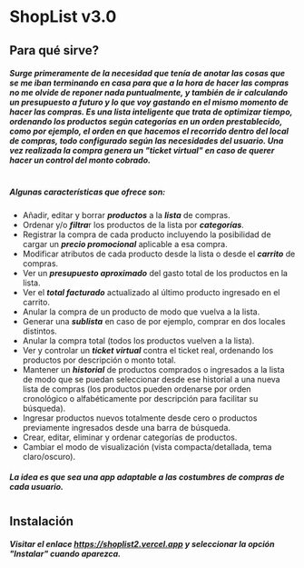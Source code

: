 # ShopList v3.0
## Para qué sirve?
##### Surge primeramente de la necesidad que tenía de anotar las cosas que se me iban terminando en casa para que a la hora de hacer las compras no me olvide de reponer nada puntualmente, y también de ir calculando un presupuesto a futuro y lo que voy gastando en el mismo momento de hacer las compras. Es una lista ***inteligente*** que trata de optimizar tiempo, ordenando los productos según categorías en un orden prestablecido, como por ejemplo, el orden en que hacemos el recorrido dentro del local de compras, todo configurado según las necesidades del usuario. Una vez realizada la compra genera un ***"ticket virtual"*** en caso de querer hacer un control del monto cobrado.
#
##### Algunas características que ofrece son:
* Añadir, editar y borrar ***productos*** a la ***lista*** de compras.
* Ordenar y/o ***filtra***r los productos de la lista por ***categorías***.
* Registrar la compra de cada producto incluyendo la posibilidad de cargar un ***precio promocional*** aplicable a esa compra.
* Modificar atributos de cada producto desde la lista o desde el ***carrito*** de compras.
* Ver un ***presupuesto aproximado*** del gasto total de los productos en la lista.
* Ver el ***total facturado*** actualizado al último producto ingresado en el carrito.
* Anular la compra de un producto de modo que vuelva a la lista.
* Generar una ***sublista*** en caso de por ejemplo, comprar en dos locales distintos.
* Anular la compra total (todos los productos vuelven a la lista).
* Ver y controlar un ***ticket virtual*** contra el ticket real, ordenando los productos por descripción o monto total.
* Mantener un ***historial*** de productos comprados o ingresados a la lista de modo que se puedan seleccionar desde ese historial a una nueva lista de compras (los productos pueden ordenarse por orden cronológico o alfabéticamente por descripción para facilitar su búsqueda).
* Ingresar productos nuevos totalmente desde cero o productos previamente ingresados desde una barra de búsqueda.
* Crear, editar, eliminar y ordenar categorías de productos.
* Cambiar el modo de visualización (vista compacta/detallada, tema claro/oscuro).
##### La idea es que sea una app adaptable a las costumbres de compras de cada usuario.
#
#
## Instalación
##### Visitar el enlace https://shoplist2.vercel.app y  seleccionar la opción "Instalar" cuando aparezca.
#
#